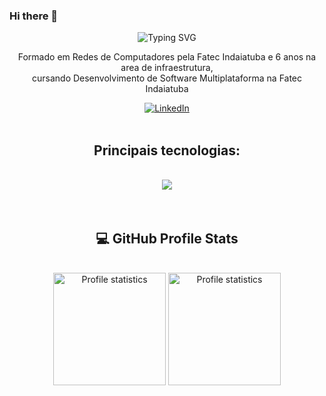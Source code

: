 ### Hi there 👋

<!--
**willsreis/willsreis** is a ✨ _special_ ✨ repository because its `README.md` (this file) appears on your GitHub profile.

Here are some ideas to get you started:

- 🔭 I’m currently working on ...
- 🌱 I’m currently learning ...
- 👯 I’m looking to collaborate on ...
- 🤔 I’m looking for help with ...
- 💬 Ask me about ...
- 📫 How to reach me: ...
- 😄 Pronouns: ...
- ⚡ Fun fact: ...
-->
<div align="center" style="text-align: center;">
        <img src="https://readme-typing-svg.herokuapp.com/?font=ROBOTO&weight=5&size=32&pause=2000&center=true&vCenter=true&color=ffffff&lines=Bem+vindo!;+Eu+sou+William+Reis+:)" alt="Typing SVG">
 <br>
<p>Formado em Redes de Computadores pela Fatec Indaiatuba e 6 anos na area de infraestrutura, <br>cursando Desenvolvimento de Software Multiplataforma na Fatec Indaiatuba <br>
  </p> 
  
  
  
  [![LinkedIn](https://img.shields.io/badge/LinkedIn-0077B5?style=for-the-badge&logo=linkedin&logoColor=white)](https://www.linkedin.com/in/william-reis1989)
  <br><br></div>

  <h2 align="center">Principais tecnologias:</h2>
</br>
<div align="center">
  <img src="https://skillicons.dev/icons?i=terraform,docker,aws,azure,kubernetes,cloudflare,linux,ubuntu,html,css,js,py,git,github,vscode,figma&perline=8" />
</div><br><br>

<h2 align="center">💻 GitHub Profile Stats</h3>
</br>
<div align="center"> 
  <a href="https://github.com/willsreis">
  <img src="https://github-readme-stats-git-masterrstaa-rickstaa.vercel.app/api/top-langs/?username=willsreis&layout=compact&hide_border=true&theme=merko" alt="Profile statistics" height="180em"><a>
  <img src="https://github-profile-summary-cards.vercel.app/api/cards/stats?username=willsreis&layout=compact&hide_border=true&theme=merko" alt="Profile statistics" height="180em"></a>
</div>
